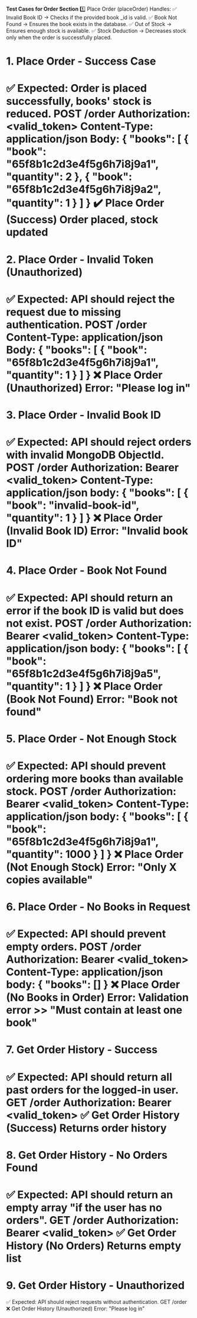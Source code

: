 **Test Cases for Order Section**
1️⃣ Place Order (placeOrder)
Handles:
✅ Invalid Book ID → Checks if the provided book _id is valid.
✅ Book Not Found → Ensures the book exists in the database.
✅ Out of Stock → Ensures enough stock is available.
✅ Stock Deduction → Decreases stock only when the order is successfully placed.

# 1. Place Order - Success Case
✅ Expected: Order is placed successfully, books' stock is reduced.
POST /order
Authorization: <valid_token>
Content-Type: application/json
Body: {
    "books": [
        { "book": "65f8b1c2d3e4f5g6h7i8j9a1", "quantity": 2 },
        { "book": "65f8b1c2d3e4f5g6h7i8j9a2", "quantity": 1 }
    ]
}
✔️ Place Order (Success)	Order placed, stock updated
==========================================================================================================
# 2. Place Order - Invalid Token (Unauthorized)
✅ Expected: API should reject the request due to missing authentication.
POST /order
Content-Type: application/json
Body: {
    "books": [
        { "book": "65f8b1c2d3e4f5g6h7i8j9a1", "quantity": 1 }
    ]
}
❌ Place Order (Unauthorized)	Error: "Please log in"
==========================================================================================================
# 3. Place Order - Invalid Book ID
✅ Expected: API should reject orders with invalid MongoDB ObjectId.
POST /order
Authorization: Bearer <valid_token>
Content-Type: application/json
body: {
    "books": [
        { "book": "invalid-book-id", "quantity": 1 }
    ]
}
❌ Place Order (Invalid Book ID)	Error: "Invalid book ID"
==========================================================================================================
# 4. Place Order - Book Not Found
✅ Expected: API should return an error if the book ID is valid but does not exist.
POST /order
Authorization: Bearer <valid_token>
Content-Type: application/json
body: {
    "books": [
        { "book": "65f8b1c2d3e4f5g6h7i8j9a5", "quantity": 1 }
    ]
}
❌ Place Order (Book Not Found)	Error: "Book not found"
==========================================================================================================
# 5. Place Order - Not Enough Stock
✅ Expected: API should prevent ordering more books than available stock.
POST /order
Authorization: Bearer <valid_token>
Content-Type: application/json
body: {
    "books": [
        { "book": "65f8b1c2d3e4f5g6h7i8j9a1", "quantity": 1000 }
    ]
}
❌ Place Order (Not Enough Stock)	Error: "Only X copies available"
==========================================================================================================
# 6. Place Order - No Books in Request
✅ Expected: API should prevent empty orders.
POST /order
Authorization: Bearer <valid_token>
Content-Type: application/json
body: {
    "books": []
}
❌ Place Order (No Books in Order)	Error: Validation error >> "Must contain at least one book"
==========================================================================================================
# 7. Get Order History - Success
✅ Expected: API should return all past orders for the logged-in user.
GET /order
Authorization: Bearer <valid_token>
✅ Get Order History (Success)	Returns order history
==========================================================================================================
# 8. Get Order History - No Orders Found
✅ Expected: API should return an empty array "if the user has no orders".
GET /order
Authorization: Bearer <valid_token>
✅ Get Order History (No Orders)	Returns empty list
==========================================================================================================
# 9. Get Order History - Unauthorized
✅ Expected: API should reject requests without authentication.
GET /order
❌ Get Order History (Unauthorized)	Error: "Please log in"